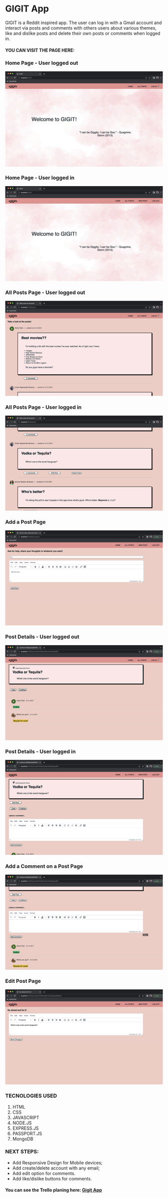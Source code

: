 # GIGIT App

GIGIT is a Reddit inspired app. The user can log in with a Gmail account and interact via posts and comments with others users about various themes, like and dislike posts and delete their own posts or comments when logged in.
#### YOU CAN VISIT THE PAGE HERE: 

### Home Page - User logged out

![home page-user logged out](/public/images/home_loggedout.png)

### Home Page - User logged in

![home page - user logged in](/public/images/home_loggedin.png)

### All Posts Page  - User logged out

![all posts - user logged out](/public/images/posts_loggedout.png)

### All Posts Page - User logged in

![all posts - user logged in](/public/images/post_page_loggedin.png)

### Add a Post Page

![add a post page](/public/images/add_post.png)

### Post Details - User logged out

![post user logged out](/public/images/post_details_loggedout.png)


### Post Details - User logged in

![post logged user](/public/images/post_likes.png)

### Add a Comment on a Post Page

![comment page](/public/images/posts_comments.png)

### Edit Post Page

![edit post page](/public/images/edit_page.png)

### TECNOLOGIES USED

1. HTML
1. CSS
1. JAVASCRIPT
1. NODE.JS
1. EXPRESS.JS
1. PASSPORT.JS
1. MongoDB

### NEXT STEPS: 
* Add Responsive Design for Mobile devices;
* Add create/delete account with any email;
* Add edit option for comments.
* Add like/dislike buttons for comments.

#### You can see the Trello planing here: [Gigit App](https://trello.com/b/ugIvW2lg/gigit-app)